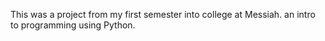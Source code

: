 This was a project from my first semester into college at Messiah. an intro to programming using Python.
